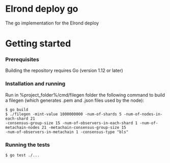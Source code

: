 # Elrond deploy go

The go implementation for the Elrond deploy

# Getting started

### Prerequisites

Building the repository requires Go (version 1.12 or later)

### Installation and running

Run in  %project_folder%/cmd/filegen folder the following command to build a filegen (which generates .pem and .json
 files used by the node):
 
 ```
 $ go build
$ ./filegen -mint-value 1000000000 -num-of-shards 5 -num-of-nodes-in-each-shard 21 
-consensus-group-size 15 -num-of-observers-in-each-shard 1 -num-of-metachain-nodes 21 -metachain-consensus-group-size 15
-num-of-observers-in-metachain 1 -consensus-type "bls"
 ```
 
### Running the tests
```
$ go test ./...
```
